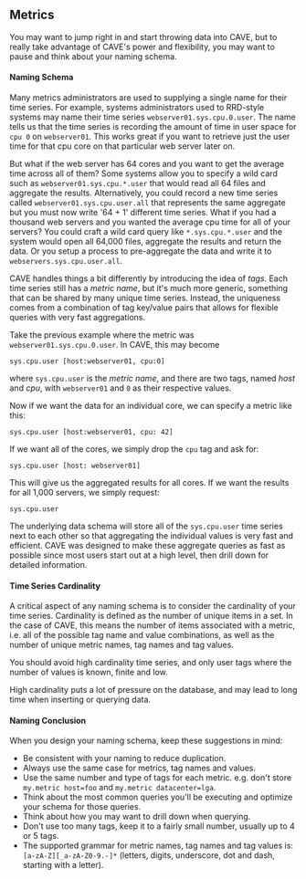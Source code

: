 ## Metrics

You may want to jump right in and start throwing data into CAVE, but to really take advantage of CAVE's power and flexibility, you may want to pause and think about your naming schema.

#### Naming Schema
Many metrics administrators are used to supplying a single name for their time series. For example, systems administrators used to RRD-style systems may name their time series `webserver01.sys.cpu.0.user`. The name tells us that the time series is recording the amount of time in user space for `cpu 0` on `webserver01`. This works great if you want to retrieve just the user time for that cpu core on that particular web server later on.

But what if the web server has 64 cores and you want to get the average time across all of them? Some systems allow you to specify a wild card such as `webserver01.sys.cpu.*.user` that would read all 64 files and aggregate the results. Alternatively, you could record a new time series called `webserver01.sys.cpu.user.all` that represents the same aggregate but you must now write '64 + 1' different time series. What if you had a thousand web servers and you wanted the average cpu time for all of your servers? You could craft a wild card query like `*.sys.cpu.*.user` and the system would open all 64,000 files, aggregate the results and return the data. Or you setup a process to pre-aggregate the data and write it to `webservers.sys.cpu.user.all`.

CAVE handles things a bit differently by introducing the idea of _tags_. Each time series still has a _metric name_, but it's much more generic, something that can be shared by many unique time series. Instead, the uniqueness comes from a combination of tag key/value pairs that allows for flexible queries with very fast aggregations.

Take the previous example where the metric was `webserver01.sys.cpu.0.user`. In CAVE, this may become

`sys.cpu.user [host:webserver01, cpu:0]`

where `sys.cpu.user` is the _metric name_, and there are two tags, named _host_ and _cpu_, with `webserver01` and `0` as their respective values.

Now if we want the data for an individual core, we can specify a metric like this:

`sys.cpu.user [host:webserver01, cpu: 42]`

If we want all of the cores, we simply drop the `cpu` tag and ask for:

`sys.cpu.user [host: webserver01]`

This will give us the aggregated results for all cores. If we want the results for all 1,000 servers, we simply request:

`sys.cpu.user`

The underlying data schema will store all of the `sys.cpu.user` time series next to each other so that aggregating the individual values is very fast and efficient. CAVE was designed to make these aggregate queries as fast as possible since most users start out at a high level, then drill down for detailed information.

#### Time Series Cardinality
A critical aspect of any naming schema is to consider the cardinality of your time series. Cardinality is defined as the number of unique items in a set. In the case of CAVE, this means the number of items associated with a metric, i.e. all of the possible tag name and value combinations, as well as the number of unique metric names, tag names and tag values.

You should avoid high cardinality time series, and only user tags where the number of values is known, finite and low.

High cardinality puts a lot of pressure on the database, and may lead to long time when inserting or querying data.

#### Naming Conclusion
When you design your naming schema, keep these suggestions in mind:

* Be consistent with your naming to reduce duplication.
* Always use the same case for metrics, tag names and values.
* Use the same number and type of tags for each metric. e.g. don't store `my.metric host=foo` and `my.metric datacenter=lga`.
* Think about the most common queries you'll be executing and optimize your schema for those queries.
* Think about how you may want to drill down when querying.
* Don't use too many tags, keep it to a fairly small number, usually up to 4 or 5 tags.
* The supported grammar for metric names, tag names and tag values is: `[a-zA-Z][_a-zA-Z0-9.-]*` (letters, digits, underscore, dot and dash, starting with a letter).
